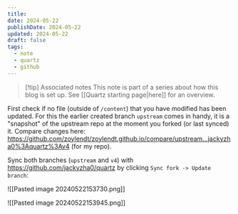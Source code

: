 ```yaml
---
title: 
date: 2024-05-22
publishDate: 2024-05-22
updated: 2024-05-22
draft: false
tags:
  - note
  - quartz
  - github
---
```

 
> [!tip] Associated notes
> This note is part of a series about how this blog is set up.
> See [[Quartz starting page|here]] for an overview.

First check if no file (outside of `/content`) that you have modified has been updated. For this the earlier created branch `upstream` comes in handy, it is a "snapshot" of the upstream repo at the moment you forked (or last synced) it. Compare changes here: https://github.com/zoylendt/zoylendt.github.io/compare/upstream...jackyzha0%3Aquartz%3Av4 (for my repo).

Sync both branches (`upstream` and `v4`) with https://github.com/jackyzha0/quartz by clicking `Sync fork -> Update branch`:

![[Pasted image 20240522153730.png]]

![[Pasted image 20240522153945.png]]

